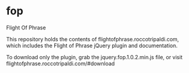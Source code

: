fop
===

Flight Of Phrase

This repository holds the contents of flightofphrase.roccotripaldi.com, which includes the Flight of Phrase jQuery plugin and documentation.

To download only the plugin, grab the jquery.fop.1.0.2.min.js file, or visit flightofphrase.roccotripaldi.com/#download